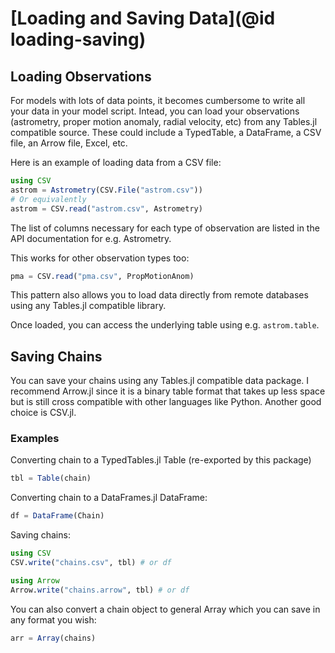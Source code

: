 # [Loading and Saving Data](@id loading-saving)


## Loading Observations
For models with lots of data points, it becomes cumbersome to write all your data in your model script.
Intead, you can load your observations (astrometry, proper motion anomaly, radial velocity, etc) from any Tables.jl
compatible source. These could include a TypedTable, a DataFrame, a CSV file, an Arrow file, Excel, etc.

Here is an example of loading data from a CSV file:
```julia
using CSV
astrom = Astrometry(CSV.File("astrom.csv"))
# Or equivalently
astrom = CSV.read("astrom.csv", Astrometry)
```

The list of columns necessary for each type of observation are listed in the API documentation for e.g. Astrometry.

This works for other observation types too:
```julia
pma = CSV.read("pma.csv", PropMotionAnom)
```

This pattern also allows you to load data directly from remote databases using any Tables.jl compatible library.

Once loaded, you can access the underlying table using e.g. `astrom.table`.

## Saving Chains

You can save your chains using any Tables.jl compatible data package. I recommend Arrow.jl since it is a binary table format that takes up less space but is still cross compatible with other languages like Python. Another good choice is CSV.jl.


### Examples

Converting chain to a TypedTables.jl Table (re-exported by this package)
```julia
tbl = Table(chain)
```

Converting chain to a DataFrames.jl DataFrame:
```julia
df = DataFrame(Chain)
```

Saving chains:
```julia
using CSV
CSV.write("chains.csv", tbl) # or df

using Arrow
Arrow.write("chains.arrow", tbl) # or df
```

You can also convert a chain object to general Array which you can save in any format you wish:
```julia
arr = Array(chains)
```
